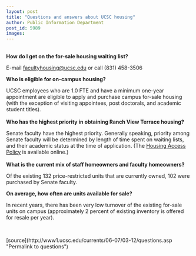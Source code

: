 ```yaml
---
layout: post
title: "Questions and answers about UCSC housing"
author: Public Information Department
post_id: 5989
images:
---
```


<a name="content" id="content"></a>
<p>
  <strong><br>
  How do I get on the for-sale housing waiting list?</strong>
</p>
<p>
  E-mail <a href="mailto:facultyhousing@ucsc.edu">facultyhousing@ucsc.edu</a> or call (831) 458-3506
</p>
<p>
  <strong>Who is eligible for on-campus housing?</strong>
</p>
<p>
  UCSC employees who are 1.0 FTE and have a minimum one-year appointment are eligible to apply and purchase campus for-sale housing (with the exception of visiting appointees, post doctorals, and academic student titles).<br>
  <br>
  <strong>Who has the highest priority in obtaining Ranch View Terrace housing?</strong>
</p>
<p>
  Senate faculty have the highest priority. Generally speaking, priority among Senate faculty will be determined by length of time spent on waiting lists, and their academic status at the time of application. (The <a href="http://housing.ucsc.edu/employee-housing/pdf/housing-access-policy3-26.pdf">Housing Access Policy</a> is available online.)<br>
  <br>
  <strong>What is the current mix of staff homeowners and faculty homeowners?</strong>
</p>
<p>
  Of the existing 132 price-restricted units that are currently owned, 102 were purchased by Senate faculty.
</p>
<p>
  <strong>On average, how often are units available for sale?</strong>
</p>
<p>
  In recent years, there has been very low turnover of the existing for-sale units on campus (approximately 2 percent of existing inventory is offered for resale per year).
</p>
<p>
  <br>
</p>
[source](http://www1.ucsc.edu/currents/06-07/03-12/questions.asp "Permalink to questions")
